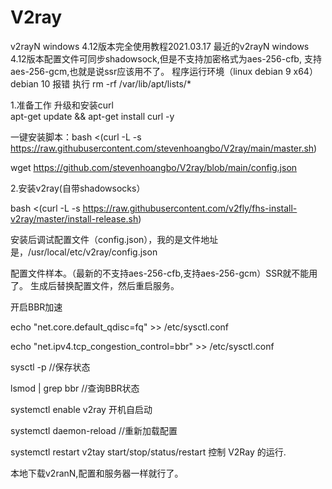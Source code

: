 # V2ray
v2rayN windows 4.12版本完全使用教程2021.03.17
最近的v2rayN windows 4.12版本配置文件可同步shadowsock,但是不支持加密格式为aes-256-cfb, 支持 aes-256-gcm,也就是说ssr应该用不了。
程序运行环境（linux debian 9 x64）</br>
debian 10 报错 执行 rm -rf /var/lib/apt/lists/* 

1.准备工作 升级和安装curl </br>
apt-get update && apt-get install curl -y </br>

一键安装脚本：bash <(curl -L -s https://raw.githubusercontent.com/stevenhoangbo/V2ray/main/master.sh) </br>

wget https://github.com/stevenhoangbo/V2ray/blob/main/config.json </br>

2.安装v2ray(自带shadowsocks）

bash <(curl -L -s https://raw.githubusercontent.com/v2fly/fhs-install-v2ray/master/install-release.sh)

安装后调试配置文件（config.json），我的是文件地址是，/usr/local/etc/v2ray/config.json

配置文件样本。（最新的不支持aes-256-cfb,支持aes-256-gcm）SSR就不能用了。
生成后替换配置文件，然后重启服务。

开启BBR加速

echo "net.core.default_qdisc=fq" >> /etc/sysctl.conf </br>

echo "net.ipv4.tcp_congestion_control=bbr" >> /etc/sysctl.conf </br>

sysctl -p  //保存状态

lsmod | grep bbr //查询BBR状态 </br>

systemctl enable v2ray   开机自启动

systemctl daemon-reload  //重新加载配置

systemctl restart v2tay start/stop/status/restart 控制 V2Ray 的运行.

本地下载v2ranN,配置和服务器一样就行了。
